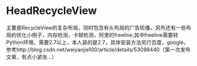 # HeadRecycleView

主要是RecycleView的复杂布局，同时包含有头布局的广告轮播，另外还有一些布局的优化小例子，内存检测，卡顿检测，阿里的freeline;其中freeline需要转Python环境，需要2.7以上，本人装的是2.7，具体安装方法另行百度，google，参考http://blog.csdn.net/weiyanjie100/article/details/53098440（第一次发布文章，有点小紧张...）
